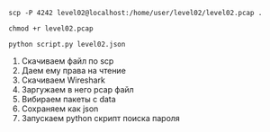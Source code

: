 `scp -P 4242 level02@localhost:/home/user/level02/level02.pcap .`

`chmod +r level02.pcap`

`python script.py level02.json`

1) Скачиваем файл по scp
2) Даем ему права на чтение
1) Скачиваем Wireshark
2) Заргужаем в него pcap файл
3) Вибираем пакеты с data
4) Сохраняем как json
5) Запускаем python скрипт поиска пароля
